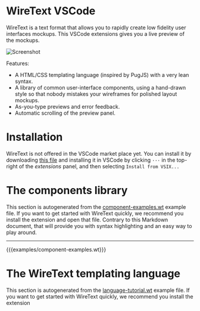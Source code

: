# WireText VSCode

WireText is a text format that allows you to rapidly create low fidelity user interfaces mockups. This VSCode extensions gives you a live preview of the mockups.

![Screenshot](docs/screenshot.png)

Features:

- A HTML/CSS templating language (inspired by PugJS) with a very lean syntax.
- A library of common user-interface components, using a hand-drawn style so that nobody mistakes your wireframes for polished layout mockups.
- As-you-type previews and error feedback.
- Automatic scrolling of the preview panel.

# Installation

WireText is not offered in the VSCode market place yet. You can install it by downloading [this file](./wiretext-1.1.0.vsix) and installing it in VSCode by clicking `···` in the top-right of the *extensions* panel, and then selecting `Install from VSIX...`

# The components library

This section is autogenerated from the [component-examples.wt](examples/language-tutorial.wt) example file. If you want to get started with WireText quickly, we recommend you install the extension and open that file. Contrary to this Markdown document, that will provide you with syntax highlighting and an easy way to play around.

---

{{{examples/component-examples.wt}}}

# The WireText templating language

This section is autogenerated from the [language-tutorial.wt](examples/language-tutorial.wt) example file. If you want to get started with WireText quickly, we recommend you install the extension 